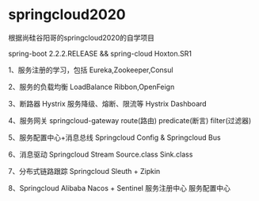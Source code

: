 # springcloud2020

根据尚硅谷阳哥的springcloud2020的自学项目

spring-boot 2.2.2.RELEASE
 &&
spring-cloud Hoxton.SR1


1、服务注册的学习，包括
    Eureka,Zookeeper,Consul
    
2、服务的负载均衡 LoadBalance
    Ribbon,OpenFeign
    
3、断路器 Hystrix
    服务降级、熔断、限流等
    Hystrix Dashboard
    
4、服务网关
    springcloud-gateway
    route(路由)
    predicate(断言)
    filter(过滤器)
    
5、服务配置中心+消息总线
    Springcloud Config & Springcloud Bus
    
6、消息驱动
    Springcloud Stream
        Source.class    Sink.class
        
7、分布式链路跟踪
    Springcloud Sleuth + Zipkin
    
8、Springcloud Alibaba Nacos + Sentinel
    服务注册中心 服务配置中心
